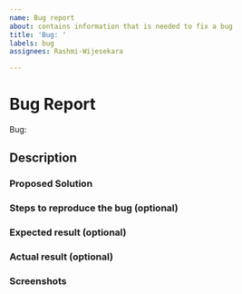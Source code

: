 ```yaml
---
name: Bug report
about: contains information that is needed to fix a bug
title: 'Bug: '
labels: bug
assignees: Rashmi-Wijesekara

---
```


# Bug Report

Bug: 

## Description

### Proposed Solution

### Steps to reproduce the bug (optional)

### Expected result (optional)

### Actual result (optional)

### Screenshots
